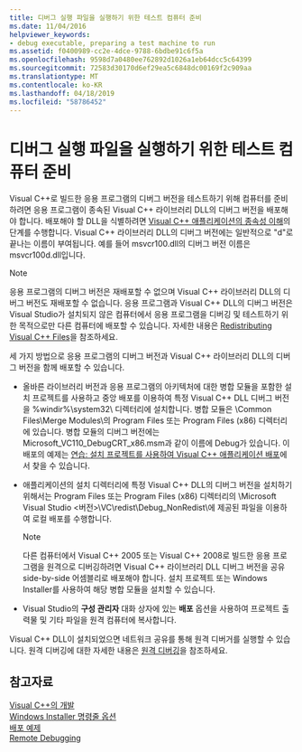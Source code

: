 ```yaml
---
title: 디버그 실행 파일을 실행하기 위한 테스트 컴퓨터 준비
ms.date: 11/04/2016
helpviewer_keywords:
- debug executable, preparing a test machine to run
ms.assetid: f0400989-cc2e-4dce-9788-6bdbe91c6f5a
ms.openlocfilehash: 9598d7a0480ee762892d1026a1eb64dcc5c64399
ms.sourcegitcommit: 72583d30170d6ef29ea5c6848dc00169f2c909aa
ms.translationtype: MT
ms.contentlocale: ko-KR
ms.lasthandoff: 04/18/2019
ms.locfileid: "58786452"
---
```

# <a name="preparing-a-test-machine-to-run-a-debug-executable"></a>디버그 실행 파일을 실행하기 위한 테스트 컴퓨터 준비

Visual C++로 빌드한 응용 프로그램의 디버그 버전을 테스트하기 위해 컴퓨터를 준비하려면 응용 프로그램이 종속된 Visual C++ 라이브러리 DLL의 디버그 버전을 배포해야 합니다. 배포해야 할 DLL을 식별하려면 [Visual C++ 애플리케이션의 종속성 이해](understanding-the-dependencies-of-a-visual-cpp-application.md)의 단계를 수행합니다. Visual C++ 라이브러리 DLL의 디버그 버전에는 일반적으로 "d"로 끝나는 이름이 부여됩니다. 예를 들어 msvcr100.dll의 디버그 버전 이름은 msvcr100d.dll입니다.

> [!NOTE]
>  응용 프로그램의 디버그 버전은 재배포할 수 없으며 Visual C++ 라이브러리 DLL의 디버그 버전도 재배포할 수 없습니다. 응용 프로그램과 Visual C++ DLL의 디버그 버전은 Visual Studio가 설치되지 않은 컴퓨터에서 응용 프로그램을 디버깅 및 테스트하기 위한 목적으로만 다른 컴퓨터에 배포할 수 있습니다. 자세한 내용은 [Redistributing Visual C++ Files](redistributing-visual-cpp-files.md)을 참조하세요.

세 가지 방법으로 응용 프로그램의 디버그 버전과 Visual C++ 라이브러리 DLL의 디버그 버전을 함께 배포할 수 있습니다.

- 올바른 라이브러리 버전과 응용 프로그램의 아키텍처에 대한 병합 모듈을 포함한 설치 프로젝트를 사용하고 중앙 배포를 이용하여 특정 Visual C++ DLL 디버그 버전을 %windir%\system32\ 디렉터리에 설치합니다. 병합 모듈은 \Common Files\Merge Modules\\의 Program Files 또는 Program Files (x86) 디렉터리에 있습니다. 병합 모듈의 디버그 버전에는 Microsoft_VC110_DebugCRT_x86.msm과 같이 이름에 Debug가 있습니다. 이 배포의 예제는 [연습: 설치 프로젝트를 사용하여 Visual C++ 애플리케이션 배포](walkthrough-deploying-a-visual-cpp-application-by-using-a-setup-project.md)에서 찾을 수 있습니다.

- 애플리케이션의 설치 디렉터리에 특정 Visual C++ DLL의 디버그 버전을 설치하기 위해서는 Program Files 또는 Program Files (x86) 디렉터리의 \Microsoft Visual Studio \<버전&gt;\VC\redist\Debug_NonRedist\\에 제공된 파일을 이용하여 로컬 배포를 수행합니다.

    > [!NOTE]
    >  다른 컴퓨터에서 Visual C++ 2005 또는 Visual C++ 2008로 빌드한 응용 프로그램을 원격으로 디버깅하려면 Visual C++ 라이브러리 DLL 디버그 버전을 공유 side-by-side 어셈블리로 배포해야 합니다. 설치 프로젝트 또는 Windows Installer를 사용하여 해당 병합 모듈을 설치할 수 있습니다.

- Visual Studio의 **구성 관리자** 대화 상자에 있는 **배포** 옵션을 사용하여 프로젝트 출력물 및 기타 파일을 원격 컴퓨터에 복사합니다.

Visual C++ DLL이 설치되었으면 네트워크 공유를 통해 원격 디버거를 실행할 수 있습니다. 원격 디버깅에 대한 자세한 내용은 [원격 디버깅](/visualstudio/debugger/remote-debugging.md)을 참조하세요.

## <a name="see-also"></a>참고자료

[Visual C++의 개발](deployment-in-visual-cpp.md)<br>
[Windows Installer 명령줄 옵션](/windows/desktop/Msi/command-line-options)<br>
[배포 예제](deployment-examples.md)<br>
[Remote Debugging](/visualstudio/debugger/remote-debugging.md)
